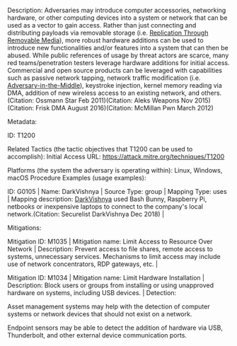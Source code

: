 Description: Adversaries may introduce computer accessories, networking hardware, or other computing devices into a system or network that can be used as a vector to gain access. Rather than just connecting and distributing payloads via removable storage (i.e. [Replication Through Removable Media](https://attack.mitre.org/techniques/T1091)), more robust hardware additions can be used to introduce new functionalities and/or features into a system that can then be abused. While public references of usage by threat actors are scarce, many red teams/penetration testers leverage hardware additions for initial access. Commercial and open source products can be leveraged with capabilities such as passive network tapping, network traffic modification (i.e. [Adversary-in-the-Middle](https://attack.mitre.org/techniques/T1557)), keystroke injection, kernel memory reading via DMA, addition of new wireless access to an existing network, and others.(Citation: Ossmann Star Feb 2011)(Citation: Aleks Weapons Nov 2015)(Citation: Frisk DMA August 2016)(Citation: McMillan Pwn March 2012)

Metadata:

ID: T1200

Related Tactics (the tactic objectives that T1200 can be used to accomplish): Initial Access URL: https://attack.mitre.org/techniques/T1200

Platforms (the system the adversary is operating within): Linux, Windows, macOS Procedure Examples (usage examples):

ID: G0105 | Name: DarkVishnya | Source Type: group | Mapping Type: uses | Mapping description: [DarkVishnya](https://attack.mitre.org/groups/G0105) used Bash Bunny, Raspberry Pi, netbooks or inexpensive laptops to connect to the company's local network.(Citation: Securelist DarkVishnya Dec 2018) |

Mitigations:

Mitigation ID: M1035 | Mitigation name: Limit Access to Resource Over Network | Description: Prevent access to file shares, remote access to systems, unnecessary services. Mechanisms to limit access may include use of network concentrators, RDP gateways, etc. |

Mitigation ID: M1034 | Mitigation name: Limit Hardware Installation | Description: Block users or groups from installing or using unapproved hardware on systems, including USB devices. | Detection:

Asset management systems may help with the detection of computer systems or network devices that should not exist on a network.

Endpoint sensors may be able to detect the addition of hardware via USB, Thunderbolt, and other external device communication ports.